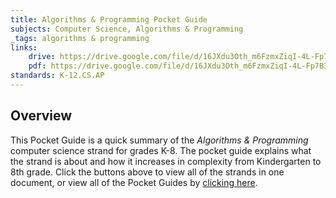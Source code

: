 ```yaml
---
title: Algorithms & Programming Pocket Guide
subjects: Computer Science, Algorithms & Programming
_tags: algorithms & programming
links:
    drive: https://drive.google.com/file/d/16JXdu3Oth_m6FzmxZiqI-4L-Fp7B3FWZ/view?usp=drive_link
    pdf: https://drive.google.com/file/d/16JXdu3Oth_m6FzmxZiqI-4L-Fp7B3FWZ/view?usp=drive_link
standards: K-12.CS.AP
---
```


## Overview

This Pocket Guide is a quick summary of the *Algorithms & Programming* computer science strand for grades K-8. The pocket guide explains what the strand is about and how it increases in complexity from Kindergarten to 8th grade. Click the buttons above to view all of the strands in one document, or view all of the Pocket Guides by [clicking here](/library/browse/integration-toolkit/pocket-guides).
